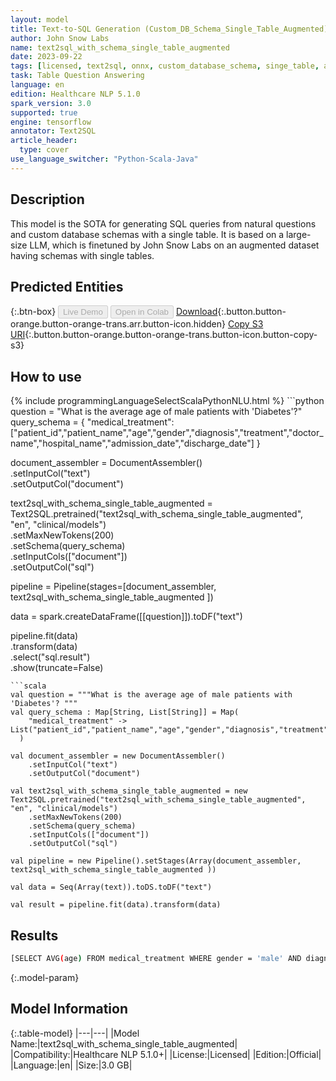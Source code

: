 ```yaml
---
layout: model
title: Text-to-SQL Generation (Custom_DB_Schema_Single_Table_Augmented)
author: John Snow Labs
name: text2sql_with_schema_single_table_augmented
date: 2023-09-22
tags: [licensed, text2sql, onnx, custom_database_schema, singe_table, augmented_dataset, en, tensorflow]
task: Table Question Answering
language: en
edition: Healthcare NLP 5.1.0
spark_version: 3.0
supported: true
engine: tensorflow
annotator: Text2SQL
article_header:
  type: cover
use_language_switcher: "Python-Scala-Java"
---
```


## Description

This model is the SOTA for generating SQL queries from natural questions and custom database schemas with a single table. It is based on a large-size LLM, which is finetuned by John Snow Labs on an augmented dataset having schemas with single tables.

## Predicted Entities



{:.btn-box}
<button class="button button-orange" disabled>Live Demo</button>
<button class="button button-orange" disabled>Open in Colab</button>
[Download](https://s3.amazonaws.com/auxdata.johnsnowlabs.com/clinical/models/text2sql_with_schema_single_table_augmented_en_5.1.0_3.0_1695404569679.zip){:.button.button-orange.button-orange-trans.arr.button-icon.hidden}
[Copy S3 URI](s3://auxdata.johnsnowlabs.com/clinical/models/text2sql_with_schema_single_table_augmented_en_5.1.0_3.0_1695404569679.zip){:.button.button-orange.button-orange-trans.button-icon.button-copy-s3}

## How to use



<div class="tabs-box" markdown="1">
{% include programmingLanguageSelectScalaPythonNLU.html %}
```python
question = "What is the average age of male patients with 'Diabetes'?"
query_schema = {
    "medical_treatment": ["patient_id","patient_name","age","gender","diagnosis","treatment","doctor_name","hospital_name","admission_date","discharge_date"]
}


document_assembler = DocumentAssembler()\
    .setInputCol("text")\
    .setOutputCol("document")

text2sql_with_schema_single_table_augmented = Text2SQL.pretrained("text2sql_with_schema_single_table_augmented", "en", "clinical/models")\
    .setMaxNewTokens(200)\
    .setSchema(query_schema)\
    .setInputCols(["document"])\
    .setOutputCol("sql")

pipeline = Pipeline(stages=[document_assembler, text2sql_with_schema_single_table_augmented ])

data = spark.createDataFrame([[question]]).toDF("text")

pipeline.fit(data)\
        .transform(data)\
        .select("sql.result")\
        .show(truncate=False)
```
```scala
val question = """What is the average age of male patients with 'Diabetes'? """
val query_schema : Map[String, List[String]] = Map(
    "medical_treatment" -> List("patient_id","patient_name","age","gender","diagnosis","treatment","doctor_name","hospital_name","admission_date","discharge_date")
  )

val document_assembler = new DocumentAssembler()
    .setInputCol("text")
    .setOutputCol("document")

val text2sql_with_schema_single_table_augmented = new Text2SQL.pretrained("text2sql_with_schema_single_table_augmented", "en", "clinical/models")
    .setMaxNewTokens(200)
    .setSchema(query_schema)
    .setInputCols(["document"])
    .setOutputCol("sql")

val pipeline = new Pipeline().setStages(Array(document_assembler, text2sql_with_schema_single_table_augmented ))

val data = Seq(Array(text)).toDS.toDF("text")

val result = pipeline.fit(data).transform(data)
```
</div>

## Results

```bash
[SELECT AVG(age) FROM medical_treatment WHERE gender = 'male' AND diagnosis = 'diabetes']
```

{:.model-param}
## Model Information

{:.table-model}
|---|---|
|Model Name:|text2sql_with_schema_single_table_augmented|
|Compatibility:|Healthcare NLP 5.1.0+|
|License:|Licensed|
|Edition:|Official|
|Language:|en|
|Size:|3.0 GB|